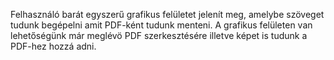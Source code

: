 Felhasználó barát egyszerű grafikus felületet jelenít meg, amelybe szöveget tudunk begépelni amit PDF-ként tudunk menteni. A grafikus felületen van lehetőségünk már meglévö PDF szerkesztésére illetve képet is tudunk a PDF-hez hozzá adni. 
